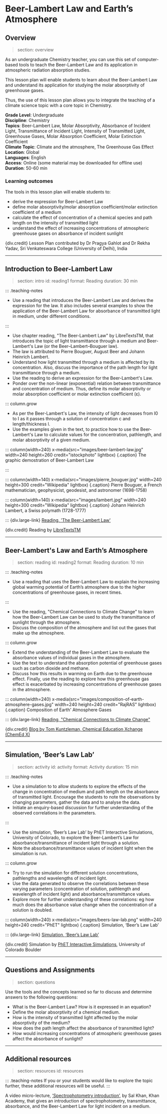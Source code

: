 ﻿# Beer-Lambert Law and Earth’s Atmosphere  

## Overview
> section: overview

As an undergraduate Chemistry teacher, you can use this set of computer-based tools to teach the Beer-Lambert Law and its application in atmospheric radiation absorption studies.

This lesson plan will enable students to learn about the Beer-Lambert Law and understand its application for studying the molar absorptivity of greenhouse gases.

Thus, the use of this lesson plan allows you to integrate the teaching of a climate science topic with a core topic in Chemistry.


__Grade Level__: Undergraduate  
__Discipline__: Chemistry    
__Topics__: Beer-Lambert Law, Molar Absorptivity, Absorbance of Incident Light, Transmittance of Incident Light, Intensity of Transmitted Light, Greenhouse Gases, Molar Absorption Coefficient, Molar Extinction Coefficient  
__Climate Topic__: Climate and the atmosphere, The Greenhouse Gas Effect    
__Location__: Global  
__Languages__: English  
__Access__: Online (some material may be downloaded for offline use)  
__Duration__: 50-60 min  

### Learning outcomes

The tools in this lesson plan will enable students to:

* derive the expression for Beer-Lambert Law
* define molar absorptivity/molar absorption coefficient/molar extinction coefficient of a medium
* calculate the effect of concentration of a chemical species and path length on the intensity of transmitted light
* understand the effect of increasing concentrations of atmospheric greenhouse gases on absorbance of incident sunlight 


{div.credit} Lesson Plan contributed by Dr Pragya Gahlot and Dr Rekha Yadav, Sri Venkateswara College (University of Delhi), India

---

## Introduction to Beer-Lambert Law
> section: intro
> id: reading1
> format: Reading
> duration: 30 min

::: .teaching-notes
* Use a reading that introduces the Beer-Lambert Law and derives the expression for the law. It also includes several examples to show the application of the Beer-Lambert Law for absorbance of transmitted light in medium, under different conditions.

:::

* Use chapter reading, "The Beer-Lambert Law" by LibreTextsTM, that introduces the topic of light transmittance through a medium and Beer-Lambert's Law (or the Beer–Lambert–Bouguer law).
* The law is attributed to  Pierre Bouguer, August Beer and Johann Heinrich Lambert.
* Understand how light transmitted through a medium is affected by its concentration. Also, discuss the importance of the path length for light transmittance through a medium.
* Use the reading to derive an expression for the Beer-Lambert's Law.
* Ponder over the non-linear (exponential) relation between transmittance and concentration of medium. Thus, define its molar absorptivity or molar absorption coefficient or molar extinction coefficient (ε).

::: column.grow
* As per the Beer-Lambert's Law, the intensity of light decreases from I0 to I as it passes through a solution of concentration c and length/thickness l.
* Use the examples given in the text, to practice how to use the Beer-Lambert's Law to calculate values for the concentration, pathlength, and molar absorptivity of a given medium. 

::: column(width=240)
    x-media(src="images/beer-lambert-law.jpg" width=240 height=260 credit="istockphoto" lightbox)
{.caption}  The graphic demostration of Beer-Lambert Law

:::


::: column(width=140)
	x-media(src="images/pierre_bouguer.jpg" width=240 height=300 credit="Wikipedia" lightbox)
{.caption} Pierre Bouguer, a French mathematician, geophysicist, geodesist, and astronomer (1698-1758)

::: column(width=140)
	x-media(src="images/lambert.jpg" width=240 height=300 credit="Wikipedia" lightbox)
{.caption} Johann Heinrich Lambert, a Swiss polymath (1728-1777) 

:::
{div.large-link} [Reading, 'The Beer-Lambert Law'](https://chem.libretexts.org/Bookshelves/Physical_and_Theoretical_Chemistry_Textbook_Maps/Supplemental_Modules_%28Physical_and_Theoretical_Chemistry%29/Spectroscopy/Electronic_Spectroscopy/Electronic_Spectroscopy_Basics/The_Beer-Lambert_Law)

{div.credit} Reading by [LibreTextsTM](https://chem.libretexts.org/)

---

## Beer-Lambert's Law and Earth’s Atmosphere
> section: reading
> id: reading2
> format: Reading
> duration: 10 min

::: .teaching-notes
* Use a reading that uses the Beer-Lambert Law to explain the increasing global warming potential of Earth’s atmosphere due to the higher concentrations of greenhouse gases, in recent times.

:::
* Use the reading, "Chemical Connections to Climate Change" to learn  how the Beer-Lambert Law can be used to study the transmittance of sunlight through the atmosphere.
* Discuss the composition of the atmosphere and list out the gases that make up the atmosphere.

::: column.grow

* Extend the understanding of the Beer-Lambert Law to evaluate the absorbance values of individual gases in the atmosphere.
* Use the text to understand the absorption potential of greenhouse gases such as carbon dioxide and methane.
* Discuss how this results in warming on Earth due to the greenhouse effect. Finally, use the reading to explore how this greenhouse gas effect is exacerbated by increasing concentrations of greenhouse gases in the atmosphere.

::: column(width=240)
    x-media(src="images/composition-of-earth-atmosphere-gases.jpg" width=240 height=240 credit="RajRAS" lightbox)
{.caption} Composition of Earth' Atmosphere Gases


:::
{div.large-link} [Reading, "Chemical Connections to Climate Change"](https://www.chemedx.org/blog/chemical-connections-climate-change)

{div.credit} [Blog by Tom Kuntzleman, Chemical Education Xchange (ChemEd X)](https://www.chemedx.org/blogs/tom-kuntzleman)

---

## Simulation, ‘Beer’s Law Lab’
> section: activity
> id: activity
> format: Activity
> duration: 15 min

::: .teaching-notes
* Use a simulation to to allow students to explore the effects of the change in concentration of medium and path length on the absorbance of transmitted light. Encourage the students to note the observations by changing parameters, gather the data and to analyse the data. 
* Initiate an enquiry-based discussion for further understanding of the observed correlations in the parameters.

:::
* Use the simulation, ‘Beer’s Law Lab’ by PhET Interactive Simulations, University of Colorado, to explore the Beer-Lambert’s Law for absorbance/transmittance of incident light through a solution.
* Note the absorbance/transmittance values of incident light when the simulation is run.

::: column.grow
* Try to run the simulation for different solution concentrations, pathlengths and wavelengths of incident light.
* Use the data generated to observe the correlations between these varying parameters (concentration of solution, pathlength and wavelength of incident light) and absorbance/transmittance values.
* Explore more for further understanding of these correlations: eg how much does the absorbance value change when the concentration of a solution is doubled.

::: column(width=240)
    x-media(src="images/beers-law-lab.png" width=240 height=240 credit="PhET" lightbox)
{.caption} Simulation, ‘Beer’s Law Lab’

:::
{div.large-link} [Simulation, ‘Beer’s Law Lab’](https://phet.colorado.edu/en/simulation/legacy/beers-law-lab)

{div.credit} Simulation by [PhET Interactive Simulations](https://phet.colorado.edu/), University of Colorado Boulder 

---

## Questions and Assignments

> section: questions

Use the tools and the concepts learned so far to discuss and determine answers to the following questions:
* What is the Beer-Lambert Law? How is it expressed in an equation?
* Define the molar absorptivity of a chemical medium.
* How is the intensity of transmitted light affected by the molar absorptivity of the medium?
* How does the path length affect the absorbance of transmitted light?
* How would increasing concentrations of atmospheric greenhouse gases affect the absorbance of sunlight?

---

## Additional resources
> section: resources
> id: resources

::: .teaching-notes
If you or your students would like to explore the topic further, these additional resources will be useful.
:::

A video micro-lecture, [‘Spectrophotometry introduction’](https://www.khanacademy.org/science/chemistry/chem-kinetics/spectrophotometry-tutorial/v/spectrophotometry-introduction), by Sal Khan, Khan Academy, that gives an introduction of spectrophotometry, transmittance, absorbance, and the Beer-Lambert Law for light incident on a medium.
